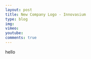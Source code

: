 ```yaml
---
layout: post
title: New Company Logo - Innovasium
type: blog
img: 
vimeo: 
youtube:  
comments: true
---
```


hello
